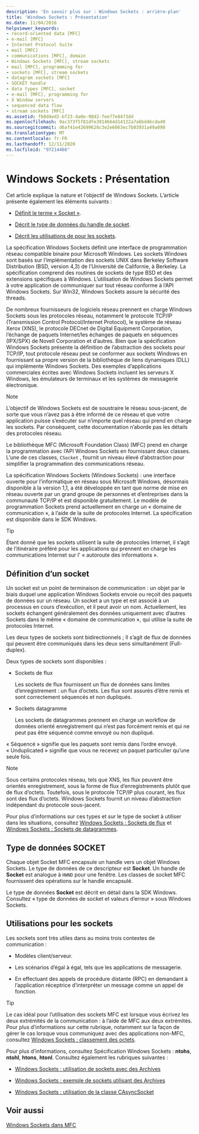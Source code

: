 ```yaml
---
description: 'En savoir plus sur : Windows Sockets : arrière-plan'
title: 'Windows Sockets : Présentation'
ms.date: 11/04/2016
helpviewer_keywords:
- record-oriented data [MFC]
- e-mail [MFC]
- Internet Protocol Suite
- mail [MFC]
- communications [MFC], domain
- Windows Sockets [MFC], stream sockets
- mail [MFC], programming for
- sockets [MFC], stream sockets
- datagram sockets [MFC]
- SOCKET handle
- data types [MFC], socket
- e-mail [MFC], programming for
- X Window servers
- sequenced data flow
- stream sockets [MFC]
ms.assetid: f60d4ed2-bf23-4a0e-98d2-fee77e8473dd
ms.openlocfilehash: 9ac373f5f81dfe3914664d14122a7a6bd46cda40
ms.sourcegitcommit: d6af41e42699628c3e2e6063ec7b03931a49a098
ms.translationtype: MT
ms.contentlocale: fr-FR
ms.lasthandoff: 12/11/2020
ms.locfileid: "97214466"
---
```

# <a name="windows-sockets-background"></a>Windows Sockets : Présentation

Cet article explique la nature et l’objectif de Windows Sockets. L’article présente également les éléments suivants :

- [Définit le terme « Socket »](#_core_definition_of_a_socket).

- [Décrit le type de données du handle de socket](#_core_the_socket_data_type).

- [Décrit les utilisations de pour les sockets](#_core_uses_for_sockets).

La spécification Windows Sockets définit une interface de programmation réseau compatible binaire pour Microsoft Windows. Les sockets Windows sont basés sur l’implémentation des sockets UNIX dans Berkeley Software Distribution (BSD, version 4,3) de l’Université de Californie, à Berkeley. La spécification comprend des routines de sockets de type BSD et des extensions spécifiques à Windows. L’utilisation de Windows Sockets permet à votre application de communiquer sur tout réseau conforme à l’API Windows Sockets. Sur Win32, Windows Sockets assure la sécurité des threads.

De nombreux fournisseurs de logiciels réseau prennent en charge Windows Sockets sous les protocoles réseau, notamment le protocole TCP/IP (Transmission Control Protocol/Internet Protocol), le système de réseau Xerox (XNS), le protocole DECnet de Digital Equipment Corporation, l’échange de paquets Internet/les échanges de paquets en séquences (IPX/SPX) de Novell Corporation et d’autres. Bien que la spécification Windows Sockets présente la définition de l’abstraction des sockets pour TCP/IP, tout protocole réseau peut se conformer aux sockets Windows en fournissant sa propre version de la bibliothèque de liens dynamiques (DLL) qui implémente Windows Sockets. Des exemples d’applications commerciales écrites avec Windows Sockets incluent les serveurs X Windows, les émulateurs de terminaux et les systèmes de messagerie électronique.

> [!NOTE]
> L’objectif de Windows Sockets est de soustraire le réseau sous-jacent, de sorte que vous n’avez pas à être informé de ce réseau et que votre application puisse s’exécuter sur n’importe quel réseau qui prend en charge les sockets. Par conséquent, cette documentation n’aborde pas les détails des protocoles réseau.

Le bibliothèque MFC (Microsoft Foundation Class) (MFC) prend en charge la programmation avec l’API Windows Sockets en fournissant deux classes. L’une de ces classes, `CSocket` , fournit un niveau élevé d’abstraction pour simplifier la programmation des communications réseau.

La spécification Windows Sockets (Windows Sockets) : une interface ouverte pour l’informatique en réseau sous Microsoft Windows, désormais disponible à la version 1,1, a été développée en tant que norme de mise en réseau ouverte par un grand groupe de personnes et d’entreprises dans la communauté TCP/IP et est disponible gratuitement. Le modèle de programmation Sockets prend actuellement en charge un « domaine de communication », à l’aide de la suite de protocoles Internet. La spécification est disponible dans le SDK Windows.

> [!TIP]
> Étant donné que les sockets utilisent la suite de protocoles Internet, il s’agit de l’itinéraire préféré pour les applications qui prennent en charge les communications Internet sur l' « autoroute des informations ».

## <a name="definition-of-a-socket"></a><a name="_core_definition_of_a_socket"></a> Définition d’un socket

Un socket est un point de terminaison de communication : un objet par le biais duquel une application Windows Sockets envoie ou reçoit des paquets de données sur un réseau. Un socket a un type et est associé à un processus en cours d’exécution, et il peut avoir un nom. Actuellement, les sockets échangent généralement des données uniquement avec d’autres Sockets dans le même « domaine de communication », qui utilise la suite de protocoles Internet.

Les deux types de sockets sont bidirectionnels ; Il s’agit de flux de données qui peuvent être communiqués dans les deux sens simultanément (Full-duplex).

Deux types de sockets sont disponibles :

- Sockets de flux

   Les sockets de flux fournissent un flux de données sans limites d’enregistrement : un flux d’octets. Les flux sont assurés d’être remis et sont correctement séquencés et non dupliqués.

- Sockets datagramme

   Les sockets de datagrammes prennent en charge un workflow de données orienté enregistrement qui n’est pas forcément remis et qui ne peut pas être séquencé comme envoyé ou non dupliqué.

« Séquencé » signifie que les paquets sont remis dans l’ordre envoyé. « Unduplicated » signifie que vous ne recevez un paquet particulier qu’une seule fois.

> [!NOTE]
> Sous certains protocoles réseau, tels que XNS, les flux peuvent être orientés enregistrement, sous la forme de flux d’enregistrements plutôt que de flux d’octets. Toutefois, sous le protocole TCP/IP plus courant, les flux sont des flux d’octets. Windows Sockets fournit un niveau d’abstraction indépendant du protocole sous-jacent.

Pour plus d’informations sur ces types et sur le type de socket à utiliser dans les situations, consultez [Windows Sockets : Sockets de flux](../mfc/windows-sockets-stream-sockets.md) et [Windows Sockets : Sockets de datagrammes](../mfc/windows-sockets-datagram-sockets.md).

## <a name="the-socket-data-type"></a><a name="_core_the_socket_data_type"></a> Type de données SOCKET

Chaque objet Socket MFC encapsule un handle vers un objet Windows Sockets. Le type de données de ce descripteur est **Socket**. Un handle de **Socket** est analogue à `HWND` pour une fenêtre. Les classes de socket MFC fournissent des opérations sur le handle encapsulé.

Le type de données **Socket** est décrit en détail dans la SDK Windows. Consultez « type de données de socket et valeurs d’erreur » sous Windows Sockets.

## <a name="uses-for-sockets"></a><a name="_core_uses_for_sockets"></a> Utilisations pour les sockets

Les sockets sont très utiles dans au moins trois contextes de communication :

- Modèles client/serveur.

- Les scénarios d’égal à égal, tels que les applications de messagerie.

- En effectuant des appels de procédure distante (RPC) en demandant à l’application réceptrice d’interpréter un message comme un appel de fonction.

> [!TIP]
> Le cas idéal pour l’utilisation des sockets MFC est lorsque vous écrivez les deux extrémités de la communication : à l’aide de MFC aux deux extrémités. Pour plus d’informations sur cette rubrique, notamment sur la façon de gérer le cas lorsque vous communiquez avec des applications non-MFC, consultez [Windows Sockets : classement des octets](../mfc/windows-sockets-byte-ordering.md).

Pour plus d’informations, consultez Spécification Windows Sockets : **ntohs**, **ntohl**, **htons**, **htonl**. Consultez également les rubriques suivantes :

- [Windows Sockets : utilisation de sockets avec des Archives](../mfc/windows-sockets-using-sockets-with-archives.md)

- [Windows Sockets : exemple de sockets utilisant des Archives](../mfc/windows-sockets-example-of-sockets-using-archives.md)

- [Windows Sockets : utilisation de la classe CAsyncSocket](../mfc/windows-sockets-using-class-casyncsocket.md)

## <a name="see-also"></a>Voir aussi

[Windows Sockets dans MFC](../mfc/windows-sockets-in-mfc.md)
